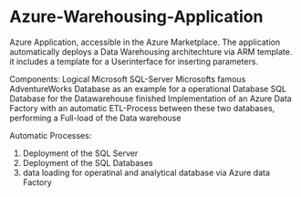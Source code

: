 # Azure-Warehousing-Application
Azure Application, accessible in the Azure Marketplace.
The application automatically deploys a Data Warehousing architechture via ARM template. 
it includes a template for a Userinterface for inserting parameters.

Components:
Logical Microsoft SQL-Server
Microsofts famous AdventureWorks Database as an example for a operational Database
SQL Database for the Datawarehouse
finished Implementation of an Azure Data Factory with an automatic ETL-Process between these two databases, performing a Full-load of the Data warehouse

Automatic Processes:
1. Deployment of the SQL Server
2. Deployment of the SQL Databases
3. data loading for operatinal and analytical database via Azure data Factory







